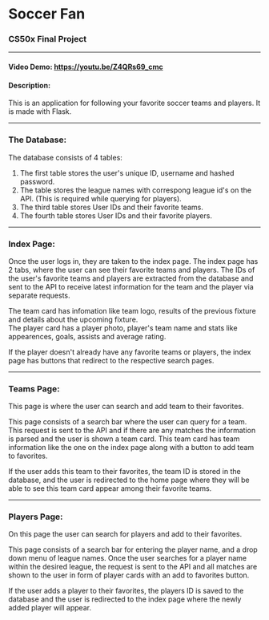 # Soccer Fan

### CS50x Final Project

---

#### Video Demo: https://youtu.be/Z4QRs69_cmc

#### Description:

This is an application for following your favorite soccer teams and players.
It is made with Flask.

---

### The Database:

The database consists of 4 tables:

1. The first table stores the user's unique ID, username and hashed password.
2. The table stores the league names with correspong league id's on the API. (This is required while querying for players).
3. The third table stores User IDs and their favorite teams.
4. The fourth table stores User IDs and their favorite players.

---

### Index Page:

Once the user logs in, they are taken to the index page.
The index page has 2 tabs, where the user can see their favorite teams and players. The IDs of the user's favorite teams and players are extracted from the database and sent to the API to receive latest information for the team and the player via separate requests.

The team card has infomation like team logo, results of the previous fixture and details about the upcoming fixture.  
The player card has a player photo, player's team name and stats like appearences, goals, assists and average rating.

If the player doesn't already have any favorite teams or players, the index page has buttons that redirect to the respective search pages.

---

### Teams Page:

This page is where the user can search and add team to their favorites.

This page consists of a search bar where the user can query for a team. This request is sent to the API and if there are any matches the information is parsed and the user is shown a team card. This team card has team information like the one on the index page along with a button to add team to favorites.

If the user adds this team to their favorites, the team ID is stored in the database, and the user is redirected to the home page where they will be able to see this team card appear among their favorite teams.

---

### Players Page:

On this page the user can search for players and add to their favorites.

This page consists of a search bar for entering the player name, and a drop down menu of league names. Once the user searches for a player name within the desired league, the request is sent to the API and all matches are shown to the user in form of player cards with an add to favorites button.

If the user adds a player to their favorites, the players ID is saved to the database and the user is redirected to the index page where the newly added player will appear.
